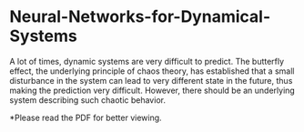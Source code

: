 # Neural-Networks-for-Dynamical-Systems

A lot of times, dynamic systems are very difficult to predict. The butterfly effect, the underlying principle of chaos theory, has established that a small disturbance in the system can lead to very different state in the future, thus making the prediction very difficult. However, there should be an underlying system describing such chaotic behavior. 

*Please read the PDF for better viewing.
